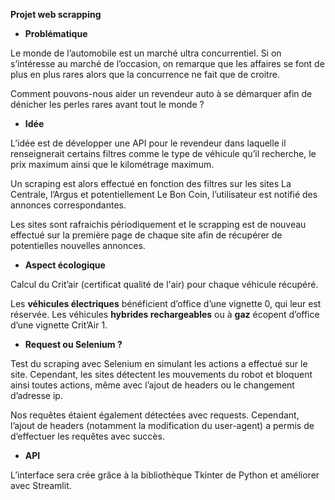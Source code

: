 ﻿**Projet web scrapping**

- **Problématique**

Le monde de l’automobile est un marché ultra concurrentiel. Si on s’intéresse au marché de l’occasion, on remarque que les affaires se font de plus en plus rares alors que la concurrence ne fait que de croitre. 

Comment pouvons-nous aider un revendeur auto à se démarquer afin de dénicher les perles rares avant tout le monde ?

- **Idée**

L’idée est de développer une API pour le revendeur dans laquelle il renseignerait certains filtres comme le type de véhicule qu’il recherche, le prix maximum ainsi que le kilométrage maximum. 

Un scraping est alors effectué en fonction des filtres sur les sites La Centrale, l’Argus et potentiellement Le Bon Coin, l’utilisateur est notifié des annonces correspondantes. 

Les sites sont rafraichis périodiquement et le scrapping est de nouveau effectué sur la première page de chaque site afin de récupérer de potentielles nouvelles annonces. 

- **Aspect écologique**

Calcul du Crit’air (certificat qualité de l'air) pour chaque véhicule récupéré. 

Les **véhicules électriques** bénéficient d’office d’une vignette 0, qui leur est réservée. Les véhicules **hybrides rechargeables** ou à **gaz** écopent d’office d’une vignette Crit’Air 1.

- **Request ou Selenium ?**

Test du scraping avec Selenium en simulant les actions a effectué sur le site. Cependant, les sites détectent les mouvements du robot et bloquent ainsi toutes actions, même avec l’ajout de headers ou le changement d’adresse ip. 



Nos requêtes étaient également détectées avec requests. Cependant, l’ajout de headers (notamment la modification du user-agent) a permis de d’effectuer les requêtes avec succès.

- **API**

L’interface sera crée grâce à la bibliothèque Tkinter de Python et améliorer avec Streamlit. 


